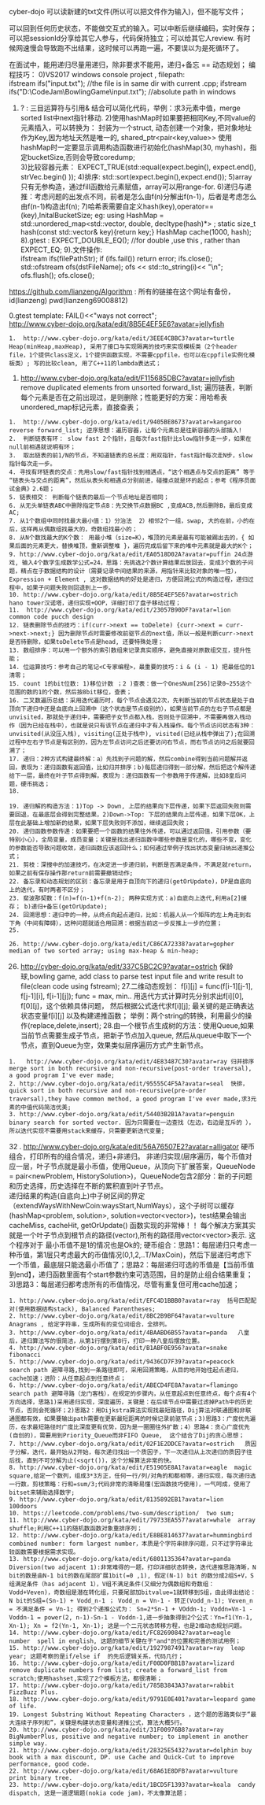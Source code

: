 cyber-dojo 可以读新建的txt文件(所以可以把文件作为输入)，但不能写文件；

可以回到任何历史状态，不能做交互式的输入。可以中断后继续编码，实时保存；可以把sessionId分享给其它人参与，代码保持独立；可以给其它人review.
有时候网速慢会导致跑不出结果，这时候可以再跑一遍，不要误以为是死循环了。

在面试中，能用递归尽量用递归，除非要求不能用，递归+备忘 == 动态规划；
编程技巧：
0)VS2017 windows console project  , filepath:  
ifstream ifs("input.txt"); //the file is in same dir with current .cpp;
ifstream ifs("D:\\CodeJam\\BowlingGame\\input.txt"); //absolute path in windows
1) ? :  三目运算符与引用& 结合可以简化代码，举例：求3元素中值，merge sorted list中next指针移动.
2)使用hashMap时如果要把相同Key,不同value的元素插入，可以转换为： 封装为一个struct, 动态创建一个对象，把对象地址作为Key,因为地址天然是唯一的, shared_ptr<pair<key,value>>
   使用hashMap时一定要显示调用构造函数进行初始化(hashMap(30, myhash)，指定bucketSize,否则会导致coredump;   
3)比较容器元素： EXPECT_TRUE(std::equal(expect.begin(), expect.end(), strVec.begin() ));
4)排序:  std::sort(expect.begin(),expect.end()); 
5)array只有无参构造，通过fill函数给元素赋值，array可以用range-for.
6)递归与递推：考虑问题的出发点不同，前者是怎么由f(n)分解出f(n-1)，后者是考虑怎么由f(n-1)构造出f(n);
7)哈希表需要自定义hash(key),operator==(key),InitalBucketSize;  eg: 
   using HashMap = std::unordered_map<std::vector<int>, double, decltype(hash)*> ; 
   static size_t hash(const std::vector<int>& key){return key;}
   HashMap cache(1000, hash);
8).gtest : EXPECT_DOUBLE_EQ(); //for double ,use this , rather than EXPECT_EQ;
9).文件操作:  
ifstream ifs(filePathStr);  if (ifs.fail()) return error;  ifs.close();
std::ofstream ofs(dstFileName); ofs << std::to_string(i)<< "\n";  ofs.flush();  ofs.close();

https://github.com/lianzeng/Algorithm  : 所有的链接在这个网址有备份，id(lianzeng)  pwd(lianzeng69008812)

0.gtest template: FAIL()<<"ways not correct";  
http://www.cyber-dojo.org/kata/edit/8B5E4EF5E6?avatar=jellyfish      


	1.  http://www.cyber-dojo.org/kata/edit/3EEE4CBBC3?avatar=turtle  Heap(minHeap,maxHeap), 采用了接口与实现隔离的技巧来实现模板类（2个header file，1个提供class定义，1个提供函数实现，不需要cppfile，也可以在cppfile实例化模板类）; 写的比较clean, 用了C++11的lambda表达式；

  1.   http://www.cyber-dojo.org/kata/edit/F115685DBC?avatar=jellyfish   remove duplicated elements from unsorted forward_list; 遍历链表，判断每个元素是否在之前出现过，是则删除；性能更好的方案：用哈希表unordered_map标记元素，直接查表；

	1.  http://www.cyber-dojo.org/kata/edit/9405BE8673?avatar=kangaroo   reverse forward_list; 逆序思想：遍历容器，让每个元素总是往新容器的头部插入!
	2.  判断链表有环： slow fast 2个指针，且每次fast指针比slow指针多走一步，如果在null前相遇就说明有环；
	3.  取出链表的前1/N的节点，不知道链表的总长度：用双指针，fast指针每次走N步，slow指针每次走一步。
	4. 寻找有环链表的交点：先用slow/fast指针找到相遇点，“这个相遇点与交点的距离” 等于 “链表头与交点的距离”，然后从表头和相遇点分别前进，碰撞点就是环的起点；参考《程序员面试金典》2.6题；
	5. 链表相交： 判断每个链表的最后一个节点地址是否相同；
	6. 从无头单链表ABC中删除指定节点B：先交换节点数据BC ,变成ACB,然后删除B，最后变成AC;
	7. 从1个数组中同时找最大最小值：1）分治法  2）相邻2个一组，swap, 大的在前，小的在后，这样再从偶数组找最大的，奇数组找最小的；
	8. 从N个数找最大的K个数： 用最小堆（size=K），堆顶的元素是最有可能被踢出去的，{ 如果后面的元素更大，替换堆顶，重新调整堆 }，遍历完成后留下来的堆中元素就是最大的K个；
	9. http://www.cyber-dojo.org/kata/edit/EA0518D02A?avatar=puffin 24点游戏, 输入4个数字生成数学公式=24，思路：先挑选2个数计算结果后放回去，变成3个数的子问题，精点在于数据结构的设计（需要记录中间结果的来源，用指针来比较对象的唯一性），Expression + Element , 这对数据结构的好处是递归，方便回溯公式的构造过程，递归过程中，如果子问题失败则回退到上一步。
	10. http://www.cyber-dojo.org/kata/edit/8B5E4EF5E6?avatar=ostrich  hano tower汉诺塔，递归实现+OOP，详细打印了盘子移动过程；
	11.  http://www.cyber-dojo.org/kata/edit/23057B90DF?avatar=lion   common code pucch design
	12. 链表删除节点的技巧：if(curr->next == toDelete) {curr->next = curr->next->next;} 因为删除节点时需要修改前驱节点的next值，所以一般是判断curr->next是否待删除，如果toDelete节点是head, 还要特殊处理；
	13. 数组排序：可以用一个额外的索引数组来记录真实顺序，避免直接对原数组交互，提升性能；
	14. 位运算技巧：参考自己的笔记<C专家编程>，最重要的技巧：i & (i - 1) 把最低位的1清零；
	15. count 1的bit位数: 1)移位计数 ；2 )查表：做一个OnesNum[256]记录0~255这个范围的数的1的个数，然后按8bit移位，查表；
	16. 二叉数遍历总结：采用迭代遍历时，每个节点会遇见2次，先判断当前的节点状态是处于自顶向下递归中还是自底向上回溯中（这个状态是节点级别的），如果当前节点的左右子节点都是unvisited，那就处于递归中，需要把子女节点都入栈，否则处于回溯中，不需要再做入栈动作（因为已经在栈中），也就是说只有该节点在递归中才有入栈操作。每个节点访问状态有3种：unvisited(从没压入栈), visiting(正处于栈中), visited(已经从栈中弹出了);在回溯过程中左右子节点是有区别的，因为左节点访问之后还要访问右节点，而右节点访问之后就要回溯了；
	17. 递归：2种方式构建最终解：a）先找到子问题的解，然后combine得到当前问题解并返回，表现为：递归函数有返回值，比如归并排序；b)每层递归得到一部分解，然后把这个解传递给下一层，最终在叶子节点得到解，表现为：递归函数有一个参数用于传递解，比如8皇后问题，硬币挑选；
	18. 

	19. 递归解的构造方法：1)Top -> Down, 上层的结果向下层传递，如果下层返回失败则需要回退，在最底层会得到完整结果，2)Down->Top: 下层的结果向上层传递，如果下层OK，上层在此基础上增加新的结果，如果下层失败则不添加，继续返回失败；
	20. 递归函数参数传递：如果要把一个函数的结果往外传递，可以通过返回值，引用参数（要特别小心），全局变量，成员变量；关键是找出递归函数中哪些参数是变化的，哪些不变，变化的参数能否导致问题收敛，递归函数应该返回什么；如何通过举例子找出状态变量归纳出递推公式；
	21. 剪枝：深搜中的加速技巧，在决定进一步递归前，判断是否满足条件，不满足就return，如果之前有保存操作那return前需要撤销动作;   
	22. 备忘录和动态规划的区别：备忘录是用于自顶向下的递归(getOrUpdate)，DP是自底向上的迭代，有时两者不区分；
	23. 斐波那契数：f(n)=f(n-1)+f(n-2); 两种实现方式：a)自底向上迭代,利用a[2]缓存； b)递归+备忘(getOrUpdate);
	24. 回溯思想：递归中的一种，从终点向起点递归，比如：机器人从一个矩阵的左上角走到右下角（中间有障碍），这种问题就适合用回溯：根据当前这一步反推上一步的位置；
	25. 

	26. http://www.cyber-dojo.org/kata/edit/C86CA72338?avatar=gopher median of two sorted array; using max-heap & min-heap;

  26. http://cyber-dojo.org/kata/edit/337C5BC2C9?avatar=ostrich 保龄球,bowling game, add  class to parse test input file and write result to file(clean code using fstream);
  27.二维动态规划： f[i][j] = func(f[i-1][j-1], f[j-1][i], f[i-1][j]); func = max, min.. 用迭代方式计算时先分别求出f[i][0], f[0][j]，这个依赖具体问题， 然后根据公式迭代求f[i][j];
       最关键的是正确表达状态变量f[i][j] 以及构建递推函数； 举例：两个string的转换，利用最少的操作(replace,delete,insert);
  28.由一个根节点生成树的方法：使用Queue,如果当前节点需要生成子节点，把新子节点加入queue, 然后从queue中取下一个节点，直到Queue为空，效果类似层序遍历方式产生新节点。

	1.   http://www.cyber-dojo.org/kata/edit/4E83487C30?avatar=ray 归并排序 merge sort in both recursive and non-recursive(post-order traversal), a good program I've ever made;
	2. http://www.cyber-dojo.org/kata/edit/95555C4F5A?avatar=seal  快排，quick sort in both recursive and non-recursive(pre-order traversal),they have common method, a good program I've ever made,求3元素的中值代码简洁优美;
	3. http://www.cyber-dojo.org/kata/edit/54403B2B1A?avatar=penguin binary search for sorted vector. 因为只需要在一边查找（左边，右边是互斥的 ），所以迭代实现不需要用stack来缓存，只需要更新迭代变量;

  32 . http://www.cyber-dojo.org/kata/edit/56A76507E2?avatar=alligator 硬币组合，打印所有的组合情况，递归+非递归。
         非递归实现(层序遍历，每个币值对应一层，叶子节点就是最小币值，使用Queue，从顶向下扩展答案，QueueNode = pair<newProblem, HistorySolution>)，QueueNode包含2部分：新的子问题和历史选择，历史选择在不断的累积直到叶子节点。  
         递归结果的构造(自底向上)中子树区间的界定（extendWaysWithNewCoin:waysStart,NumWays），这个子树可以缓存(hashMap<problem, solution>,  solution=vector<vector<T>>)，test结果会输出cacheMiss, cacheHit,  getOrUpdate() 函数实现的非常棒！！
         每个解决方案其实就是一个叶子节点到根节点的路径(vector<Node>),所有的路径用vector<vector<Node>>表示. 这个程序对于 最小币值不是1的情况也是Ok的;
          硬币组合：思路1：每层递归只考虑一种币值，第1层只考虑最大的币值情况(0,1,2,..T/MaxCoin)，然后下层递归考虑下一个币值，最底层只能选最小币值了；思路2：每层递归可选的币值是【当前币值到end】，递归函数里面有个start参数约束可选范围，目的是防止组合结果重复；3)思路3：每层递归都考虑所有的币值情况，尽管有重复但可用cache加速；
 

	1. http://www.cyber-dojo.org/kata/edit/EFC4D1BBB0?avatar=ray  括号匹配配对(使用数据结构stack), Balanced Parentheses;
	2. http://www.cyber-dojo.org/kata/edit/8BC2B9BF64?avatar=vulture  Anagrams , 给定字符串，生成所有的变位词组合，全排列。
	3. http://www.cyber-dojo.org/kata/edit/4BAABD6B55?avatar=panda   八皇后，递归算法写的很简洁，从第1行摆到第8行，打印一种八皇后摆放位置。
	4. http://www.cyber-dojo.org/kata/edit/B1ABF0E956?avatar=snake    fibonacci
	5. http://www.cyber-dojo.org/kata/edit/9436CD7F39?avatar=peacock  search path 避障寻路,找到一条路径即可，采用回溯策略，从目的地开始往起点递归，cache加速；进阶：从任意起点到任意终点；
	6. http://www.cyber-dojo.org/kata/edit/ABECD4FE8A?avatar=flamingo search path 避障寻路（龙门客栈），在规定的步骤内，从任意起点到任意终点，每个点有4个方向选择，思路1)采用递归实现，深度遍历，关键是：在后续节点中需要过滤掉Path中的历史节点，否则会死循环；2)思路2：用Dijkstra算法实现找最短路径，Dij算法对联通图和非联通图都有效，如果要输出path需要在更新最短距离的时候记录前驱节点；3)思路3：广度优先遍历，在求最短路径时广度比深度更有优势，因为是一圈圈往外扩散；4）思路4：贪心广度优先(自创的)，需要用到Priority_Queue而非FIFO Queue,  这个结合了Dij的贪心思想；
	7. http://www.cyber-dojo.org/kata/edit/02F1E2DDCE?avatar=ostrich   质因子分解，迭代，最开始从2开始，每次递归找出一个质因子，下一次递归从上次递归的质因子往后找，直到不可分解为止(<sqrt())，这个分解算法非常的快。 
	8. http://www.cyber-dojo.org/kata/edit/E51905E8A1?avatar=eagle  magic square,给定一个数列，组成3*3方正，任何一行/列/对角的和都相等，递归实现，每次递归选一行数，剪枝策略：行和=sum/3;代码非常的清晰易懂(宏函数技巧使用)，一气呵成，使用了bitset来辅助选择数字;
	9. http://www.cyber-dojo.org/kata/edit/8135892EB1?avatar=lion   100doors
	10. https://leetcode.com/problems/two-sum/description/  two sum;
	11. http://www.cyber-dojo.org/kata/edit/79733EA557?avatar=whale  array shuffle;利用C++11的随机数函数对象重排序列；
	12. http://www.cyber-dojo.org/kata/edit/E8BE814637?avatar=hummingbird   combined number: form largest number，本质是个字符串排序问题，只不过字符串比较函数需要根据需求实现。
	13. http://www.cyber-dojo.org/kata/edit/6801135364?avatar=panda  Diversion(two adjacent 1):非常难得的一题，打印详细状态转换，迭代递推思路清晰，N bit的数是由N-1 bit的数在尾部扩展1bit(=0 ,1), 假定(N-1) bit 的数分成2组S+V，S组满足条件（has adjacent 1），V组不满足条件(又细分为偶数组和奇数组：Vodd+Veven)，奇数组是潜在转化组，只要尾部加bitvalue=1就转移到S组，由此得出结论：N bit的S组=(Sn-1) + Vodd_n-1 ； Vodd_n = Vn-1 - 转正(Vodd_n-1); Veven_n = 不满足条件 = Vn-1; 得到2个递推公式为： Sn=2*Sn-1 + VOddn-1; Voddn=Vn-1 - Voddn-1 = power(2, n-1)-Sn-1 - Voddn-1,进一步抽象得到2个公式：Yn=f1(Yn-1, Xn-1); Xn = f2(Yn-1, Xn-1); 这是一个二元状态转移方程，也是2维动态规划问题。
	14. http://www.cyber-dojo.org/kata/edit/FC82690842?avatar=eagle   number  spell in english, 这题的细节关键在于"and"的位置和完善的测试用例；
	15. http://www.cyber-dojo.org/kata/edit/1927987491?avatar=ray  leap year; 这题考察的是if/else if  的先后逻辑关系，代码几行；
	16. http://www.cyber-dojo.org/kata/edit/F00D0FBB1B?avatar=lizard  remove duplicate numbers from list; create a forward_list from scratch;使用hashset,实现了2个模板方法，都很清晰；
	17. http://www.cyber-dojo.org/kata/edit/785B3843A3?avatar=rabbit   FizzBuzz Plus.
	18. http://www.cyber-dojo.org/kata/edit/9791E0E401?avatar=leopard game of life.
	19. Longest Substring Without Repeating Characters ，这个题的思路类似于“最大连续子序列和”，关键是构建状态变量和递推公式，算法大概5行。
	20. http://www.cyber-dojo.org/kata/edit/31F00976B8?avatar=ray  BigNumberPlus, positive and negative number; to implement in another simple way.
	21. http://www.cyber-dojo.org/kata/edit/28325E5432?avatar=dolphin buy book with a max discount, DP. use Cache and Quick-Cut to improve performance, good code.
	22. http://www.cyber-dojo.org/kata/edit/68A61E8DFB?avatar=vulture  print binary tree.
	23. http://www.cyber-dojo.org/kata/edit/1BCD5F1393?avatar=koala  candy dispatch, 这是一道逻辑题(nokia code jam)，不太像算法题；

